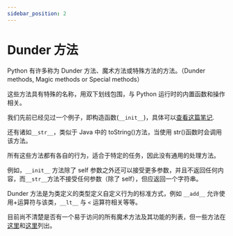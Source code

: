 ```yaml
---
sidebar_position: 2
---
```


# Dunder 方法

Python 有许多称为 Dunder 方法、魔术方法或特殊方法的方法。（Dunder methods, Magic methods or Special methods）

这些方法具有特殊的名称，用双下划线包围，与 Python 运行时的内置函数和操作相关。

我们先前已经见过一个例子，即构造函数(`__init__`)，具体可以[查看这篇笔记](./basic).

还有诸如`__str__`，类似于 Java 中的 toString()方法，当使用 str()函数时会调用该方法。

所有这些方法都有各自的行为，适合于特定的任务，因此没有通用的处理方法。

例如，`__init__` 方法除了 self 参数之外还可以接受更多参数，并且不返回任何内容，而`__str__`方法不接受任何参数（除了 self），但应返回一个字符串。

Dunder 方法是为类定义的类型定义自定义行为的标准方式，例如 `__add__` 允许使用+运算符与该类，`__lt__` 与 `<` 运算符相关等等。

目前尚不清楚是否有一个易于访问的所有魔术方法及其功能的列表，但一些方法在[这里](https://docs.python.org/3/library/collections.abc.html)和[这里](https://stackoverflow.com/questions/56238263/which-python-dunder-magic-methods-do-you-need-to-implement-to-correctly-proxy-an)列出。
